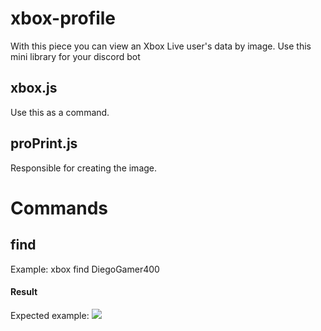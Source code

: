# xbox-profile
With this piece you can view an Xbox Live user's data by image. Use this mini library for your discord bot 

## xbox.js
Use this as a command.

## proPrint.js
Responsible for creating the image.

# Commands


## find
Example: <prefix>xbox find DiegoGamer400
#### Result
Expected example:
<img src="https://i.postimg.cc/PqCKKDmC/xbox-profile.png">
